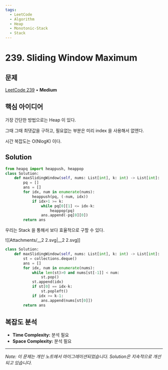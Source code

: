 ```yaml
---
tags:
  - LeetCode
  - Algorithm
  - Heap
  - Monotonic-Stack
  - Stack
---
```


# 239. Sliding Window Maximum

## 문제

[LeetCode 239](https://leetcode.com/problems/sliding-window-maximum/) • **Medium**

## 핵심 아이디어

가장 간단한 방법으로는 Heap 이 있다.

그때 그때 최댓값을 구하고, 필요없는 부분은 미리 index 을 사용해서 없앤다.

시간 복잡도는 O(NlogK) 이다.

## Solution

```python
from heapq import heappush, heappop
class Solution:
    def maxSlidingWindow(self, nums: List[int], k: int) -> List[int]:
        pq = []
        ans = []
        for idx, num in enumerate(nums):
            heappush(pq, (-num, idx))
            if idx+1 >= k:
                while pq[0][1] <= idx-k:
                    heappop(pq)
                ans.append(-pq[0][0])
        return ans
```

  

  

우리는 Stack 을 통해서 보다 효율적으로 구할 수 있다.

![[Attachments/__2 2.svg|__2 2.svg]]

```python
class Solution:
    def maxSlidingWindow(self, nums: List[int], k: int) -> List[int]:
        st = collections.deque()
        ans = []
        for idx, num in enumerate(nums):
            while len(st)>0 and nums[st[-1]] < num:
                st.pop()
            st.append(idx)
            if st[0] == idx-k:
                st.popleft()
            if idx >= k-1:
                ans.append(nums[st[0]])
        return ans
```

## 복잡도 분석

- **Time Complexity:** 분석 필요
- **Space Complexity:** 분석 필요


---

*Note: 이 문제는 개인 노트에서 마이그레이션되었습니다. Solution은 지속적으로 개선되고 있습니다.*
